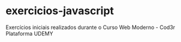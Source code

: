 # exercicios-javascript
Exercícios iniciais realizados durante o Curso Web Moderno -  Cod3r Plataforma UDEMY
